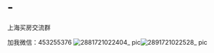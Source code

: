# -
上海买房交流群

加我微信：453255376
![2881721022404_ pic](https://github.com/user-attachments/assets/a75f91f3-5293-4475-8de6-0f0b6149431e,https://github.com/user-attachments/assets/f9fa8992-0a8d-4dbf-a6df-fa9e4ef629ac)![2891721022528_ pic](https://github.com/user-attachments/assets/f9fa8992-0a8d-4dbf-a6df-fa9e4ef629ac)

